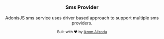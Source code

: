 <div align="center">
  <h3>Sms Provider</h3>
  <p>AdonisJS sms service uses driver based approach to support multiple sms providers.</p>
</div>

<div align="center">
  <sub>Built with ❤︎ by <a href="https://twitter.com/ikrom_alizoda">Ikrom Alizoda</a>
</div>
